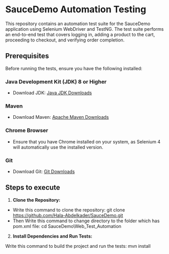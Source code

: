 # SauceDemo Automation Testing

This repository contains an automation test suite for the SauceDemo application using Selenium WebDriver and TestNG. The test suite performs an end-to-end test that covers logging in, adding a product to the cart, proceeding to checkout, and verifying order completion.

## Prerequisites

Before running the tests, ensure you have the following installed:

### Java Development Kit (JDK) 8 or Higher

- Download JDK: [Java JDK Downloads](https://www.oracle.com/java/technologies/javase-jdk11-downloads.html)

### Maven

- Download Maven: [Apache Maven Downloads](https://maven.apache.org/download.cgi)

### Chrome Browser

- Ensure that you have Chrome installed on your system, as Selenium 4 will automatically use the installed version.

### Git

- Download Git: [Git Downloads](https://git-scm.com/downloads)

## Steps to execute 

1. **Clone the Repository:**

- Write this command to clone the repository: git clone https://github.com/Hala-Abdelkader/SauceDemo.git
- Then Write this command to change directory to the folder which has pom.xml file: cd SauceDemo\Web_Test_Automation
2. **Install Dependencies and Run Tests:**

  Write this command to build the project and run the tests: mvn install
    
